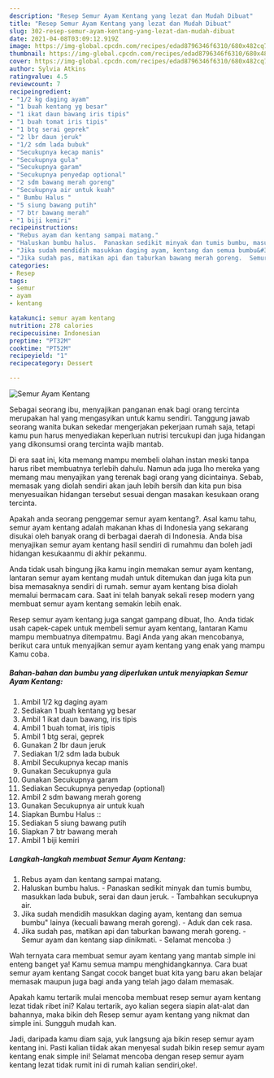 ```yaml
---
description: "Resep Semur Ayam Kentang yang lezat dan Mudah Dibuat"
title: "Resep Semur Ayam Kentang yang lezat dan Mudah Dibuat"
slug: 302-resep-semur-ayam-kentang-yang-lezat-dan-mudah-dibuat
date: 2021-04-08T03:09:12.919Z
image: https://img-global.cpcdn.com/recipes/edad8796346f6310/680x482cq70/semur-ayam-kentang-foto-resep-utama.jpg
thumbnail: https://img-global.cpcdn.com/recipes/edad8796346f6310/680x482cq70/semur-ayam-kentang-foto-resep-utama.jpg
cover: https://img-global.cpcdn.com/recipes/edad8796346f6310/680x482cq70/semur-ayam-kentang-foto-resep-utama.jpg
author: Sylvia Atkins
ratingvalue: 4.5
reviewcount: 7
recipeingredient:
- "1/2 kg daging ayam"
- "1 buah kentang yg besar"
- "1 ikat daun bawang iris tipis"
- "1 buah tomat iris tipis"
- "1 btg serai geprek"
- "2 lbr daun jeruk"
- "1/2 sdm lada bubuk"
- "Secukupnya kecap manis"
- "Secukupnya gula"
- "Secukupnya garam"
- "Secukupnya penyedap optional"
- "2 sdm bawang merah goreng"
- "Secukupnya air untuk kuah"
- " Bumbu Halus "
- "5 siung bawang putih"
- "7 btr bawang merah"
- "1 biji kemiri"
recipeinstructions:
- "Rebus ayam dan kentang sampai matang."
- "Haluskan bumbu halus.  Panaskan sedikit minyak dan tumis bumbu, masukkan lada bubuk, serai dan daun jeruk.  Tambahkan secukupnya air."
- "Jika sudah mendidih masukkan daging ayam, kentang dan semua bumbu&#34; lainya (kecuali bawang merah goreng).  Aduk dan cek rasa."
- "Jika sudah pas, matikan api dan taburkan bawang merah goreng.  Semur ayam dan kentang siap dinikmati.  Selamat mencoba :)"
categories:
- Resep
tags:
- semur
- ayam
- kentang

katakunci: semur ayam kentang 
nutrition: 278 calories
recipecuisine: Indonesian
preptime: "PT32M"
cooktime: "PT52M"
recipeyield: "1"
recipecategory: Dessert

---
```



![Semur Ayam Kentang](https://img-global.cpcdn.com/recipes/edad8796346f6310/680x482cq70/semur-ayam-kentang-foto-resep-utama.jpg)

Sebagai seorang ibu, menyajikan panganan enak bagi orang tercinta merupakan hal yang mengasyikan untuk kamu sendiri. Tanggung jawab seorang  wanita bukan sekedar mengerjakan pekerjaan rumah saja, tetapi kamu pun harus menyediakan keperluan nutrisi tercukupi dan juga hidangan yang dikonsumsi orang tercinta wajib mantab.

Di era  saat ini, kita memang mampu membeli olahan instan meski tanpa harus ribet membuatnya terlebih dahulu. Namun ada juga lho mereka yang memang mau menyajikan yang terenak bagi orang yang dicintainya. Sebab, memasak yang diolah sendiri akan jauh lebih bersih dan kita pun bisa menyesuaikan hidangan tersebut sesuai dengan masakan kesukaan orang tercinta. 



Apakah anda seorang penggemar semur ayam kentang?. Asal kamu tahu, semur ayam kentang adalah makanan khas di Indonesia yang sekarang disukai oleh banyak orang di berbagai daerah di Indonesia. Anda bisa menyajikan semur ayam kentang hasil sendiri di rumahmu dan boleh jadi hidangan kesukaanmu di akhir pekanmu.

Anda tidak usah bingung jika kamu ingin memakan semur ayam kentang, lantaran semur ayam kentang mudah untuk ditemukan dan juga kita pun bisa memasaknya sendiri di rumah. semur ayam kentang bisa diolah memalui bermacam cara. Saat ini telah banyak sekali resep modern yang membuat semur ayam kentang semakin lebih enak.

Resep semur ayam kentang juga sangat gampang dibuat, lho. Anda tidak usah capek-capek untuk membeli semur ayam kentang, lantaran Kamu mampu membuatnya ditempatmu. Bagi Anda yang akan mencobanya, berikut cara untuk menyajikan semur ayam kentang yang enak yang mampu Kamu coba.

<!--inarticleads1-->

##### Bahan-bahan dan bumbu yang diperlukan untuk menyiapkan Semur Ayam Kentang:

1. Ambil 1/2 kg daging ayam
1. Sediakan 1 buah kentang yg besar
1. Ambil 1 ikat daun bawang, iris tipis
1. Ambil 1 buah tomat, iris tipis
1. Ambil 1 btg serai, geprek
1. Gunakan 2 lbr daun jeruk
1. Sediakan 1/2 sdm lada bubuk
1. Ambil Secukupnya kecap manis
1. Gunakan Secukupnya gula
1. Gunakan Secukupnya garam
1. Sediakan Secukupnya penyedap (optional)
1. Ambil 2 sdm bawang merah goreng
1. Gunakan Secukupnya air untuk kuah
1. Siapkan  Bumbu Halus ::
1. Sediakan 5 siung bawang putih
1. Siapkan 7 btr bawang merah
1. Ambil 1 biji kemiri




<!--inarticleads2-->

##### Langkah-langkah membuat Semur Ayam Kentang:

1. Rebus ayam dan kentang sampai matang.
1. Haluskan bumbu halus.  - Panaskan sedikit minyak dan tumis bumbu, masukkan lada bubuk, serai dan daun jeruk.  - Tambahkan secukupnya air.
1. Jika sudah mendidih masukkan daging ayam, kentang dan semua bumbu&#34; lainya (kecuali bawang merah goreng).  - Aduk dan cek rasa.
1. Jika sudah pas, matikan api dan taburkan bawang merah goreng.  - Semur ayam dan kentang siap dinikmati.  - Selamat mencoba :)




Wah ternyata cara membuat semur ayam kentang yang mantab simple ini enteng banget ya! Kamu semua mampu menghidangkannya. Cara buat semur ayam kentang Sangat cocok banget buat kita yang baru akan belajar memasak maupun juga bagi anda yang telah jago dalam memasak.

Apakah kamu tertarik mulai mencoba membuat resep semur ayam kentang lezat tidak ribet ini? Kalau tertarik, ayo kalian segera siapin alat-alat dan bahannya, maka bikin deh Resep semur ayam kentang yang nikmat dan simple ini. Sungguh mudah kan. 

Jadi, daripada kamu diam saja, yuk langsung aja bikin resep semur ayam kentang ini. Pasti kalian tiidak akan menyesal sudah bikin resep semur ayam kentang enak simple ini! Selamat mencoba dengan resep semur ayam kentang lezat tidak rumit ini di rumah kalian sendiri,oke!.

